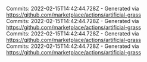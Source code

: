 Commits: 2022-02-15T14:42:44.728Z - Generated via https://github.com/marketplace/actions/artificial-grass
<br>
Commits: 2022-02-15T14:42:44.728Z - Generated via https://github.com/marketplace/actions/artificial-grass
<br>
Commits: 2022-02-15T14:42:44.728Z - Generated via https://github.com/marketplace/actions/artificial-grass
<br>
Commits: 2022-02-15T14:42:44.728Z - Generated via https://github.com/marketplace/actions/artificial-grass
<br>
